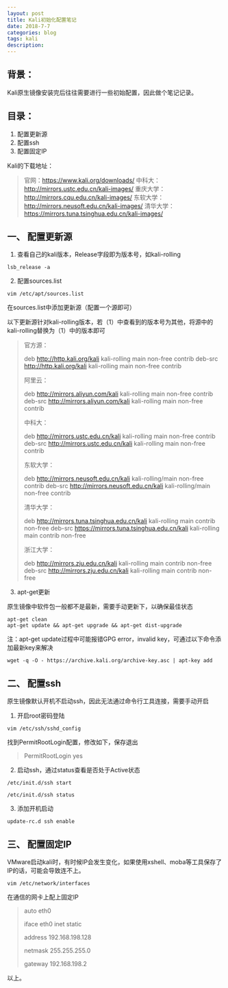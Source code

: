 ```yaml
---
layout: post
title: Kali初始化配置笔记
date: 2018-7-7
categories: blog
tags: kali
description: 
---
```


## 背景：
Kali原生镜像安装完后往往需要进行一些初始配置，因此做个笔记记录。

## 目录：
1. 配置更新源
2. 配置ssh
3. 配置固定IP

Kali的下载地址：

>官网：https://www.kali.org/downloads/
>中科大：http://mirrors.ustc.edu.cn/kali-images/
>重庆大学：http://mirrors.cqu.edu.cn/kali-images/
>东软大学：http://mirrors.neusoft.edu.cn/kali-images/
>清华大学：https://mirrors.tuna.tsinghua.edu.cn/kali-images/


## 一、 配置更新源
1. 查看自己的kali版本，Release字段即为版本号，如kali-rolling

`lsb_release -a`

2. 配置sources.list

`vim /etc/apt/sources.list`

在sources.list中添加更新源（配置一个源即可）

以下更新源针对kali-rolling版本，若（1）中查看到的版本号为其他，将源中的kali-rolling替换为（1）中的版本即可

>官方源：
>
>deb http://http.kali.org/kali kali-rolling main non-free contrib
>deb-src http://http.kali.org/kali kali-rolling main non-free contrib
>
>
>阿里云：
>
>deb http://mirrors.aliyun.com/kali kali-rolling main non-free contrib
>deb-src http://mirrors.aliyun.com/kali kali-rolling main non-free contrib
>
>
>中科大：
>
>deb http://mirrors.ustc.edu.cn/kali kali-rolling main non-free contrib
>deb-src http://mirrors.ustc.edu.cn/kali kali-rolling main non-free contrib
>
>
>东软大学：
>
>deb http://mirrors.neusoft.edu.cn/kali kali-rolling/main non-free contrib
>deb-src http://mirrors.neusoft.edu.cn/kali kali-rolling/main non-free contrib
>
>
>清华大学：
>
>deb http://mirrors.tuna.tsinghua.edu.cn/kali kali-rolling main contrib non-free
>deb-src https://mirrors.tuna.tsinghua.edu.cn/kali kali-rolling main contrib non-free
>
>
>浙江大学：
>
>deb http://mirrors.zju.edu.cn/kali kali-rolling main contrib non-free
>deb-src http://mirrors.zju.edu.cn/kali kali-rolling main contrib non-free


3. apt-get更新

原生镜像中软件包一般都不是最新，需要手动更新下，以确保最佳状态

```
apt-get clean
apt-get update && apt-get upgrade && apt-get dist-upgrade 
```

注：apt-get update过程中可能报错GPG error，invalid key，可通过以下命令添加最新key来解决

`wget -q -O - https://archive.kali.org/archive-key.asc | apt-key add`

## 二、 配置ssh

原生镜像默认开机不启动ssh，因此无法通过命令行工具连接，需要手动开启

1. 开启root密码登陆

`vim /etc/ssh/sshd_config`

找到PermitRootLogin配置，修改如下，保存退出

>PermitRootLogin yes

2. 启动ssh，通过status查看是否处于Active状态

`/etc/init.d/ssh start`

`/etc/init.d/ssh status`


3. 添加开机启动

`update-rc.d ssh enable`

## 三、 配置固定IP

VMware启动kali时，有时候IP会发生变化，如果使用xshell、moba等工具保存了IP的话，可能会导致连不上。

`vim /etc/network/interfaces`

在通信的网卡上配上固定IP

>auto eth0
>
>iface eth0 inet static
>
>address 192.168.198.128
>
>netmask 255.255.255.0
>
>gateway 192.168.198.2

以上。